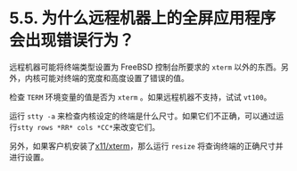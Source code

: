 # 5.5. 为什么远程机器上的全屏应用程序会出现错误行为？

远程机器可能将终端类型设置为 FreeBSD 控制台所要求的 `xterm` 以外的东西。另外，内核可能对终端的宽度和高度设置了错误的值。

检查 `TERM` 环境变量的值是否为 `xterm` 。如果远程机器不支持，试试 `vt100`。

运行 `stty -a` 来检查内核设定的终端是什么尺寸。如果它们不正确，可以通过运行`stty rows *RR* cols *CC*`来改变它们。

另外，如果客户机安装了[x11/xterm](https://cgit.freebsd.org/ports/tree/x11/xterm/pkg-descr)，那么运行 `resize` 将查询终端的正确尺寸并进行设置。
